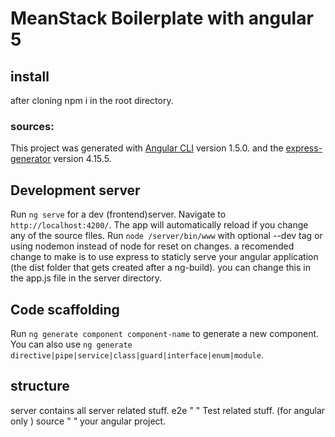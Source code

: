 # MeanStack Boilerplate with angular 5
## install
after cloning npm i in the root directory.

### sources:
This project was generated with [Angular CLI](https://github.com/angular/angular-cli) version 1.5.0.
and the [express-generator](https://github.com/expressjs/generator) version 4.15.5.
## Development server

Run `ng serve` for a dev (frontend)server. Navigate to `http://localhost:4200/`. The app will automatically reload if you change any of the source files.
Run `node /server/bin/www` with optional --dev tag or using nodemon instead of node for reset on changes.
a recomended change to make is to use express to staticly serve your angular application (the dist folder that gets created after a ng-build).
you can change this in the app.js file in the server directory.

## Code scaffolding

Run `ng generate component component-name` to generate a new component. You can also use `ng generate directive|pipe|service|class|guard|interface|enum|module`.

## structure
server contains all server related stuff.
e2e    "        "   Test   related stuff. (for angular only )
source "        "   your angular project.
